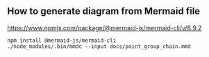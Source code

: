 ## How to generate diagram from Mermaid file

https://www.npmjs.com/package/@mermaid-js/mermaid-cli/v/8.9.2

```shell
npm install @mermaid-js/mermaid-cli
./node_modules/.bin/mmdc --input docs/point_group_chain.mmd
```
